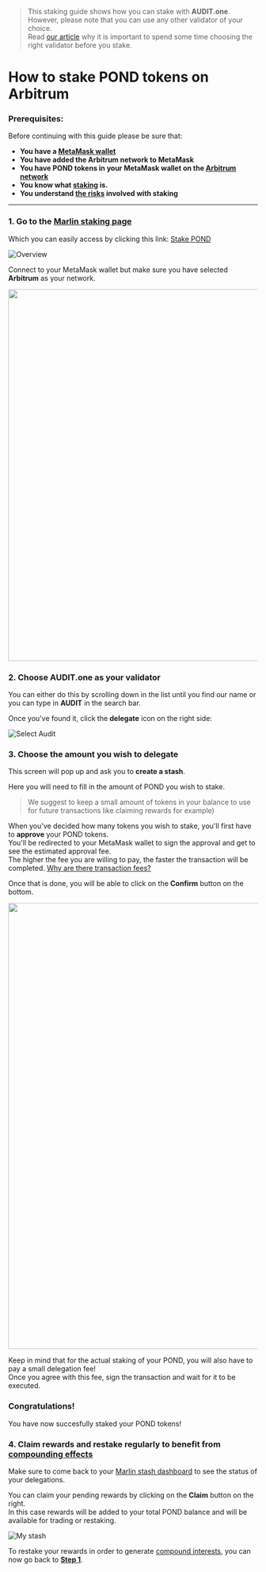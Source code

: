   > This staking guide shows how you can stake with **AUDIT.one**. <br>
  > However, please note that you can use any other validator of your choice. <br>
  > Read [our article](Importance_of_choosing_the_right_validator.md) why it is important to spend some time choosing the right validator before you stake.


# How to stake POND tokens on Arbitrum

### Prerequisites:

Before continuing with this guide please be sure that:

- **You have a [MetaMask wallet](https://myterablock.medium.com/how-to-create-or-import-a-metamask-wallet-a551fc2f5a6b#:~:text=Click%20on%20the%20MetaMask%20extension,or%20create%20a%20new%20one.&text=Click%20on%20%E2%80%9CCreate%20a%20Wallet,%E2%80%9CNo%20Thanks%E2%80%9D%20to%20proceed.)**
- **You have added the Arbitrum network to MetaMask**
- **You have POND tokens in your MetaMask wallet on the [Arbitrum network](https://blog.marlin.org/migrating-the-marlin-network-from-ethereum-to-arbitrum)**
- **You know what [staking](What_is_staking.md) is.**
- **You understand [the risks](Risks_of_staking.md) involved with staking**

***

### **1.  Go to the <a name="step1"> [Marlin staking page](https://arb1.marlin.org/relay/operator) </a>**

Which you can easily access by clicking this link: [Stake POND](https://arb1.marlin.org/relay/operator)

![Overview](https://user-images.githubusercontent.com/95366163/161103649-df0a6080-3868-46bf-bd6b-bb2ee6cd5fc1.png)

Connect to your MetaMask wallet but make sure you have selected **Arbitrum** as your network.

<img width="750" src="https://user-images.githubusercontent.com/95366163/161109719-c5b484d4-d57d-46ee-b10b-a3be68f4b3b7.png">


### **2.  Choose AUDIT.one as your validator**

You can either do this by scrolling down in the list until you find our name or you can type in **AUDIT** in the search bar.

Once you've found it, click the **delegate** icon on the right side:

![Select Audit](https://user-images.githubusercontent.com/95366163/161110256-4877dbd0-06c5-4c91-803b-c4657bab7ca7.png)


### **3.  Choose the amount you wish to delegate**

This screen will pop up and ask you to **create a stash**. <br>

Here you will need to fill in the amount of POND you wish to stake. <br>
  > We suggest to keep a small amount of tokens in your balance to use for future transactions like claiming rewards for example)

When you've decided how many tokens you wish to stake, you'll first have to **approve** your POND tokens. <br>
You'll be redirected to your MetaMask wallet to sign the approval and get to see the estimated approval fee. <br>
The higher the fee you are willing to pay, the faster the transaction will be completed. [Why are there transaction fees?](Transaction_fees.md)

Once that is done, you will be able to click on the **Confirm** button on the bottom.

<img width="900" src="https://user-images.githubusercontent.com/95366163/161112712-0283319a-41d1-4171-a67a-f0c576d7da43.png">

Keep in mind that for the actual staking of your POND, you will also have to pay a small delegation fee! <br>
Once you agree with this fee, sign the transaction and wait for it to be executed.


### **Congratulations!** 
You have now succesfully staked your POND tokens!


### **4. Claim rewards and restake regularly to benefit from [compounding effects](Compounding_interest.md)**

Make sure to come back to your [Marlin stash dashboard](https://arb1.marlin.org/relay/stash) to see the status of your delegations. <br>

You can claim your pending rewards by clicking on the **Claim** button on the right.<br>
In this case rewards will be added to your total POND balance and will be available for trading or restaking. <br>

![My stash](https://user-images.githubusercontent.com/95366163/161113630-385b4131-4066-42ef-b880-f9bbef80fd61.png)

To restake your rewards in order to generate [compound interests](Compounding_interest.md), you can now go back to [**Step 1**](#step1). <br>
